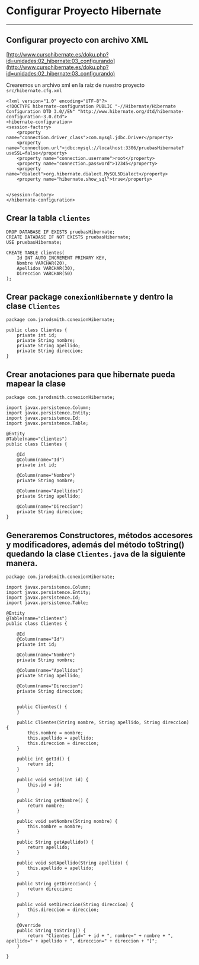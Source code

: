 # Configurar Proyecto Hibernate

---

## Configurar proyecto con archivo XML

[http://www.cursohibernate.es/doku.php?id=unidades:02_hibernate:03_configurando](http://www.cursohibernate.es/doku.php?id=unidades:02_hibernate:03_configurando)

Crearemos un archivo xml en la raíz de nuestro proyecto `src/hibernate.cfg.xml`

    <?xml version="1.0" encoding="UTF-8"?>
    <!DOCTYPE hibernate-configuration PUBLIC "-//Hibernate/Hibernate Configuration DTD 3.0//EN" "http://www.hibernate.org/dtd/hibernate-configuration-3.0.dtd">
    <hibernate-configuration>
    <session-factory>
        <property name="connection.driver_class">com.mysql.jdbc.Driver</property>
        <property name="connection.url">jdbc:mysql://localhost:3306/pruebasHibernate?useSSL=false</property>
        <property name="connection.username">root</property>
        <property name="connection.password">12345</property>
        <property name="dialect">org.hibernate.dialect.MySQL5Dialect</property>
        <property name="hibernate.show_sql">true</property>
    
    
    </session-factory>
    </hibernate-configuration>

## Crear la tabla `clientes`

    DROP DATABASE IF EXISTS pruebasHibernate;
    CREATE DATABASE IF NOT EXISTS pruebasHibernate;
    USE pruebasHibernate;

    CREATE TABLE clientes(
        Id INT AUTO_INCREMENT PRIMARY KEY,
        Nombre VARCHAR(20),
        Apellidos VARCHAR(30),
        Direccion VARCHAR(50)
    );

## Crear package `conexionHibernate` y dentro la clase `Clientes`

    package com.jarodsmith.conexionHibernate;

    public class Clientes {
        private int id;
        private String nombre;
        private String apellido;
        private String direccion;
    }

## Crear anotaciones para que hibernate pueda mapear la clase

    package com.jarodsmith.conexionHibernate;

    import javax.persistence.Column;
    import javax.persistence.Entity;
    import javax.persistence.Id;
    import javax.persistence.Table;

    @Entity
    @Table(name="clientes")
    public class Clientes {
        
        @Id
        @Column(name="Id")
        private int id;

        @Column(name="Nombre")
        private String nombre;

        @Column(name="Apellidos")
        private String apellido;

        @Column(name="Direccion")
        private String direccion;
    }

## Generaremos Constructores, métodos accesores y modificadores, además del método toString() quedando la clase `Clientes.java` de la siguiente manera.

    package com.jarodsmith.conexionHibernate;

    import javax.persistence.Column;
    import javax.persistence.Entity;
    import javax.persistence.Id;
    import javax.persistence.Table;

    @Entity
    @Table(name="clientes")
    public class Clientes {
        
        @Id
        @Column(name="Id")
        private int id;
        
        @Column(name="Nombre")
        private String nombre;
        
        @Column(name="Apellidos")
        private String apellido;
        
        @Column(name="Direccion")
        private String direccion;


        public Clientes() {
        }

        public Clientes(String nombre, String apellido, String direccion) {
            this.nombre = nombre;
            this.apellido = apellido;
            this.direccion = direccion;
        }

        public int getId() {
            return id;
        }

        public void setId(int id) {
            this.id = id;
        }

        public String getNombre() {
            return nombre;
        }

        public void setNombre(String nombre) {
            this.nombre = nombre;
        }

        public String getApellido() {
            return apellido;
        }

        public void setApellido(String apellido) {
            this.apellido = apellido;
        }

        public String getDireccion() {
            return direccion;
        }

        public void setDireccion(String direccion) {
            this.direccion = direccion;
        }

        @Override
        public String toString() {
            return "Clientes [id=" + id + ", nombre=" + nombre + ", apellido=" + apellido + ", direccion=" + direccion + "]";
        }
        
    }

